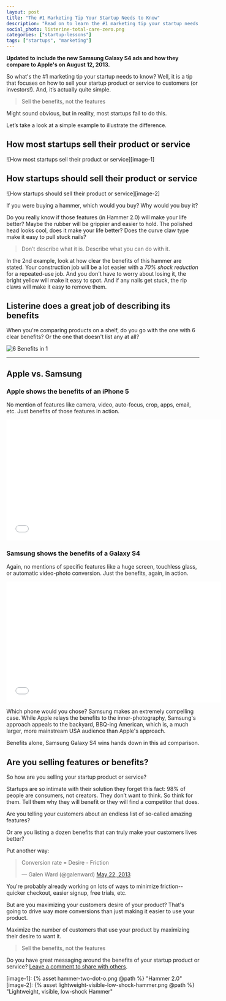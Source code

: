 ```yaml
---
layout: post
title: "The #1 Marketing Tip Your Startup Needs to Know"
description: "Read on to learn the #1 marketing tip your startup needs to know."
social_photo: listerine-total-care-zero.png
categories: ["startup-lessons"]
tags: ["startups", "marketing"]
---
```


<strong>Updated to include the new Samsung Galaxy S4 ads and how they compare to Apple's on August 12, 2013.</strong>

So what's the #1 marketing tip your startup needs to know? Well, it is a tip that focuses on how to sell your startup product or service to customers (or investors!). And, it’s actually quite simple.

<blockquote class="large">Sell the benefits, not the features</blockquote>

Might sound obvious, but in reality, most startups fail to do this.

Let’s take a look at a simple example to illustrate the difference.

## How most startups sell their product or service

![How most startups sell their product or service][image-1]

## How startups **should** sell their product or service

![How startups should sell their product or service][image-2]

If you were buying a hammer, which would you buy? Why would you buy it?

Do you really know if those features (in Hammer 2.0) will make your life better? Maybe the rubber will be grippier and easier to hold. The polished head looks cool, does it make your life better? Does the curve claw type make it easy to pull stuck nails?

<blockquote class="large">Don’t describe what it is. Describe what you can do with it.</blockquote>

In the 2nd example, look at how clear the benefits of this hammer are stated. Your construction job will be a lot easier with a *70% shock reduction* for a repeated-use job. And you don't have to worry about losing it, the bright yellow will make it easy to spot. And if any nails get stuck, the rip claws will make it easy to remove them.

## Listerine does a great job of describing its benefits

When you're comparing products on a shelf, do you go with the one with 6 clear benefits? Or the one that doesn't list any at all?

<img class="img-polaroid" src="{% asset listerine-total-care-zero.png @path %} " title="Listerine Total Care Zero" alt="6 Benefits in 1">

<hr>

## Apple vs. Samsung

### Apple shows the benefits of an iPhone 5

No mention of features like camera, video, auto-focus, crop, apps, email, etc. Just benefits of those features in action.

<iframe width="560" height="315" src="//www.youtube.com/embed/jZGzXEExZcc?rel=0" frameborder="0" allowfullscreen></iframe>

### Samsung shows the benefits of a Galaxy S4

Again, no mentions of specific features like a huge screen, touchless glass, or automatic video-photo conversion. Just the benefits, again, in action.

<iframe width="560" height="315" src="//www.youtube.com/embed/Q2TtdM4iI5k" frameborder="0" allowfullscreen></iframe>

Which phone would you chose? Samsung makes an extremely compelling case. While Apple relays the benefits to the inner-photography, Samsung's approach appeals to the backyard, BBQ-ing American, which is, a much larger, more mainstream USA audience than Apple's approach.

Benefits alone, Samsung Galaxy S4 wins hands down in this ad comparison.

## Are you selling features or benefits?

So how are you selling your startup product or service?

Startups are so intimate with their solution they forget this fact: 98% of people are consumers, not creators. They don’t want to think. So think for them. Tell them why they will benefit or they will find a competitor that does.

Are you telling your customers about an endless list of so-called amazing features?

Or are you listing a dozen benefits that can truly make your customers lives better?

Put another way:

<blockquote class="twitter-tweet"><p>Conversion rate = Desire - Friction</p>&mdash; Galen Ward (@galenward) <a href="https://twitter.com/galenward/statuses/337324506412642304">May 22, 2013</a></blockquote>

You're probably already working on lots of ways to minimize friction--quicker checkout, easier signup, free trials, etc.

But are you maximizing your customers desire of your product? That's going to drive way more conversions than just making it easier to use your product.

Maximize the number of customers that use your product by maximizing their desire to want it.

> Sell the benefits, not the features

Do you have great messaging around the benefits of your startup product or service? <a href="https://tedserbinski.com/the-number-1-marketing-tip-your-startup-needs-to-know/#comments">Leave a comment to share with others</a>.

[image-1]: {% asset hammer-two-dot-o.png @path %} "Hammer 2.0"
[image-2]: {% asset lightweight-visible-low-shock-hammer.png @path %} "Lightweight, visible, low-shock Hammer"
